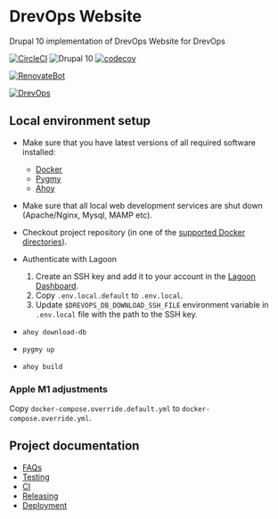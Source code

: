 # DrevOps Website
Drupal 10 implementation of DrevOps Website for DrevOps

[![CircleCI](https://dl.circleci.com/status-badge/img/gh/drevops/website/tree/main.svg?style=shield&circle-token=CCIPRJ_PoXMozZNjmvtyESrUQdKZa_0b9f2ba0b72fd042187733abcecdc6b7ae5cdaf1)](https://dl.circleci.com/status-badge/redirect/gh/drevops/website/tree/main)
![Drupal 10](https://img.shields.io/badge/Drupal-10-blue.svg)
[![codecov](https://codecov.io/gh/drevops/website/graph/badge.svg)](https://codecov.io/gh/drevops/website)


[![RenovateBot](https://img.shields.io/badge/RenovateBot-enabled-brightgreen.svg?logo=renovatebot)](https://renovatebot.com)


[//]: # (DO NOT REMOVE THE BADGE BELOW. IT IS USED BY DREVOPS TO TRACK INTEGRATION)

[![DrevOps](https://img.shields.io/badge/DrevOps-1.22.0-blue.svg)](https://github.com/drevops/scaffold/tree/1.22.0)

## Local environment setup

- Make sure that you have latest versions of all required software installed:
  - [Docker](https://www.docker.com/)
  - [Pygmy](https://github.com/pygmystack/pygmy)
  - [Ahoy](https://github.com/ahoy-cli/ahoy)
- Make sure that all local web development services are shut down (Apache/Nginx, Mysql, MAMP etc).
- Checkout project repository (in one of the [supported Docker directories](https://docs.docker.com/docker-for-mac/osxfs/#access-control)).



- Authenticate with Lagoon
  1. Create an SSH key and add it to your account in the [Lagoon Dashboard](https://ui-lagoon-master.ch.amazee.io/).
  2. Copy `.env.local.default` to `.env.local`.
  3. Update `$DREVOPS_DB_DOWNLOAD_SSH_FILE` environment variable in `.env.local` file
     with the path to the SSH key.




- `ahoy download-db`

- `pygmy up`
- `ahoy build`

### Apple M1 adjustments

Copy `docker-compose.override.default.yml` to `docker-compose.override.yml`.

## Project documentation

- [FAQs](docs/faqs.md)
- [Testing](docs/testing.md)
- [CI](docs/ci.md)
- [Releasing](docs/releasing.md)
- [Deployment](docs/deployment.md)
